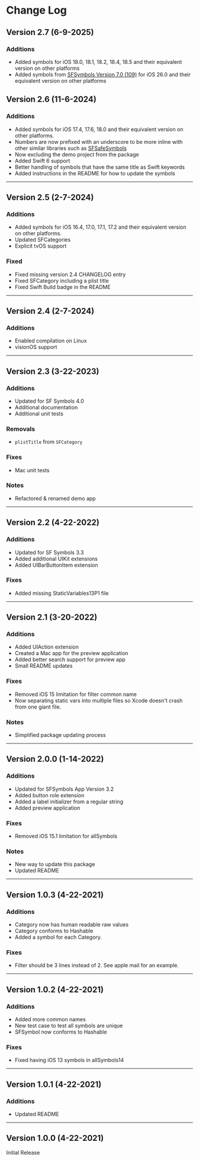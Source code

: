 # Change Log
## Version 2.7 (6-9-2025)
### Additions
- Added symbols for iOS 18.0, 18.1, 18.2, 18.4, 18.5 and their equivalent version on other platforms
- Added symbols from [SFSymbols Version 7.0 (109)](https://developer.apple.com/sf-symbols/) for iOS 26.0 and their equivalent version on other platforms

## Version 2.6 (11-6-2024)
### Additions
- Added symbols for iOS 17.4, 17.6, 18.0 and their equivalent version on other platforms.
- Numbers are now prefixed with an underscore to be more inline with other similar libraries such as [SFSafeSymbols](https://github.com/SFSafeSymbols/SFSafeSymbols)
- Now excluding the demo project from the package
- Added Swift 6 support
- Better handling of symbols that have the same title as Swift keywords
- Added instructions in the README for how to update the symbols

-----
## Version 2.5 (2-7-2024)
### Additions
- Added symbols for iOS 16.4, 17.0, 17.1, 17.2 and their equivalent version on other platforms.
- Updated SFCategories
- Explicit tvOS support

### Fixed
- Fixed missing version 2.4 CHANGELOG entry
- Fixed SFCategory including a plist title
- Fixed Swift Build badge in the README

-----
## Version 2.4 (2-7-2024)
### Additions
- Enabled compilation on Linux
- visionOS support

-----
## Version 2.3 (3-22-2023)
### Additions
- Updated for SF Symbols 4.0
- Additional documentation
- Additional unit tests

### Removals
- ```plistTitle``` from ```SFCategory```

### Fixes
- Mac unit tests

### Notes
- Refactored & renamed demo app

-----
## Version 2.2 (4-22-2022)
### Additions
- Updated for SF Symbols 3.3
- Added additional UIKit extensions
- Added UIBarButtonItem extension

### Fixes
- Added missing StaticVariables13P1 file

-----
## Version 2.1 (3-20-2022)
### Additions
- Added UIAction extension
- Created a Mac app for the preview application
- Added better search support for preview app
- Small README updates

### Fixes
- Removed iOS 15 limitation for filter common name
- Now separating static vars into multiple files so Xcode doesn't crash from one giant file.

### Notes
- Simplified package updating process

-----
## Version 2.0.0 (1-14-2022)
### Additions
- Updated for SFSymbols App Version 3.2
- Added button role extension
- Added a label initializer from a regular string
- Added preview application

### Fixes
- Removed iOS 15.1 limitation for allSymbols

### Notes
- New way to update this package
- Updated README

-----
## Version 1.0.3 (4-22-2021)
### Additions
- Category now has human readable raw values
- Category conforms to Hashable
- Added a symbol for each Category.

### Fixes
- Filter should be 3 lines instead of 2. See apple mail for an example.

-----
## Version 1.0.2 (4-22-2021)
### Additions
- Added more common names
- New test case to test all symbols are unique
- SFSymbol now conforms to Hashable

### Fixes
- Fixed having iOS 13 symbols in allSymbols14

-----
## Version 1.0.1 (4-22-2021)
### Additions
-  Updated README

-----
## Version 1.0.0 (4-22-2021)
Initial Release
